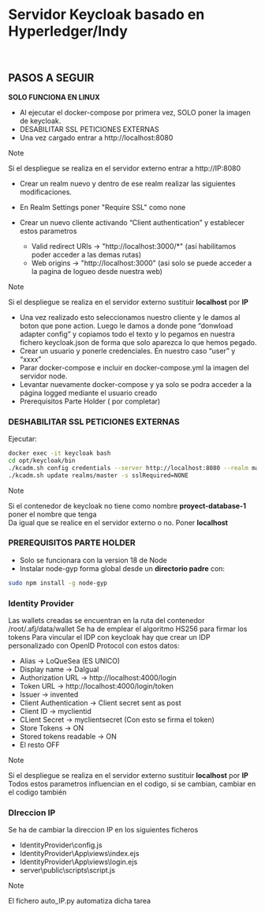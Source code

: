 # Servidor Keycloak basado en Hyperledger/Indy
<br>

## PASOS A SEGUIR

**SOLO FUNCIONA EN LINUX**
- Al ejecutar el docker-compose por primera vez, SOLO poner la imagen de keycloak.
- DESABILITAR SSL PETICIONES EXTERNAS
- Una vez cargado entrar a http://localhost:8080

> [!NOTE]
> Si el despliegue se realiza en el servidor externo entrar a http://IP:8080

- Crear un realm nuevo y dentro de ese realm realizar las siguientes modificaciones.
- En Realm Settings poner "Require SSL" como none

- Crear un nuevo cliente activando “Client authentication” y establecer estos parametros 
    - Valid redirect URIs -> "http://localhost:3000/*" (así habilitamos poder acceder a las demas rutas)<br>
    - Web origins -> "http://localhost:3000" (asi solo se puede acceder a la pagina de logueo desde nuestra web)<br>

> [!NOTE]
> Si el despliegue se realiza en el servidor externo sustituir **localhost** por **IP**

- Una vez realizado esto seleccionamos nuestro cliente y le damos al boton que pone action. Luego le damos a donde pone “donwload adapter config” y copiamos todo el texto y lo pegamos en nuestra fichero keycloak.json de forma que solo aparezca lo que hemos pegado.
- Crear un usuario y ponerle credenciales. En nuestro caso “user” y “xxxx”
- Parar docker-compose e incluir en docker-compose.yml la imagen del servidor node.
- Levantar nuevamente docker-compose y ya solo se podra acceder a la página logged mediante el usuario creado
- Prerequisitos Parte Holder ( por completar)

### DESHABILITAR SSL PETICIONES EXTERNAS
Ejecutar:

```bash
docker exec -it keycloak bash
cd opt/keycloak/bin
./kcadm.sh config credentials --server http://localhost:8080 --realm master --user admin
./kcadm.sh update realms/master -s sslRequired=NONE
```
> [!NOTE]
> Si el contenedor de keycloak no tiene como nombre **proyect-database-1** poner el nombre que tenga <br>
> Da igual que se realice en el servidor externo o no. Poner **localhost**

### PREREQUISITOS PARTE HOLDER<br>
- Solo se funcionara con la version 18 de Node 
- Instalar node-gyp forma global desde un **directorio padre** con:

```bash
sudo npm install -g node-gyp
```

### Identity Provider
Las wallets creadas se encuentran en la ruta del contenedor /root/.afj/data/wallet
Se ha de emplear el algoritmo HS256 para firmar los tokens
Para vincular el IDP con keycloak hay que crear un IDP personalizado con OpenID Protocol con estos datos:

- Alias -> LoQueSea (ES UNICO)
- Display name -> DaIgual
- Authorization URL -> http://localhost:4000/login
- Token URL -> http://localhost:4000/login/token
- Issuer -> invented
- Client Authentication -> Client secret sent as post
- Client ID -> myclientid  
- CLient Secret -> myclientsecret (Con esto se firma el token)
- Store Tokens -> ON
- Stored tokens readable -> ON
- El resto OFF

> [!NOTE]
> Si el despliegue se realiza en el servidor externo sustituir **localhost** por **IP** <br>
> Todos estos parametros influencian en el codigo, si se cambian, cambiar en el codigo también


### DIreccion IP

Se ha de cambiar la direccion IP en los siguientes ficheros
- IdentityProvider\config.js
- IdentityProvider\App\views\index.ejs
- IdentityProvider\App\views\login.ejs
- server\public\scripts\script.js

> [!NOTE]
> El fichero auto_IP.py automatiza dicha tarea
